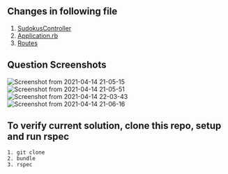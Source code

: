 ## Changes in following file
1. [SudokusController](app/controllers/api/sudokus_controller.rb)
2. [Application.rb](config/application.rb)
3. [Routes](config/routes.rb)


## Question Screenshots

![Screenshot from 2021-04-14 21-05-15](https://user-images.githubusercontent.com/81737737/131340672-2f90295f-a510-4f4b-aa3e-112153394fbf.png)
![Screenshot from 2021-04-14 21-05-51](https://user-images.githubusercontent.com/81737737/131340670-16c4018f-15d6-414c-9adc-cddf249d569e.png)
![Screenshot from 2021-04-14 22-03-43](https://user-images.githubusercontent.com/81737737/131340664-65f68ee5-14e3-4353-b571-23f0bccc274f.png)
![Screenshot from 2021-04-14 21-06-16](https://user-images.githubusercontent.com/81737737/131340667-cf04f3f7-baaa-4bf5-8204-80a957c40535.png)


## To verify current solution, clone this repo, setup and run rspec

```
1. git clone
2. bundle
3. rspec
```
